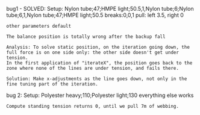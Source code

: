 bug1 - SOLVED:
    Setup: Nylon tube;47;HMPE light;50.5,1,Nylon tube;6;Nylon tube;6,1,Nylon tube;47;HMPE light;50.5
    breaks:0,0,1
    pull: left 3.5, right 0

    other parameters default

    The balance position is totally wrong after the backup fall

    Analysis: To solve static position, on the iteration going down, the full force is on one side only: the other side doesn't get under tension.
    In the first application of "iterateX", the position goes back to the zone where none of the lines are under tension, and fails there.

    Solution: Make x-adjustments as the line goes down, not only in the fine tuning part of the iteration.

bug 2:
    Setup: Polyester heavy;110;Polyester light;130
    everything else works

    Compute standing tension returns 0, until we pull 7m of webbing.
